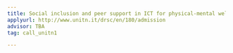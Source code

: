 ```yaml
---
title: Social inclusion and peer support in ICT for physical-mental wellbeing
applyurl: http://www.unitn.it/drsc/en/180/admission
advisor: TBA
tag: call_unitn1

---
```

